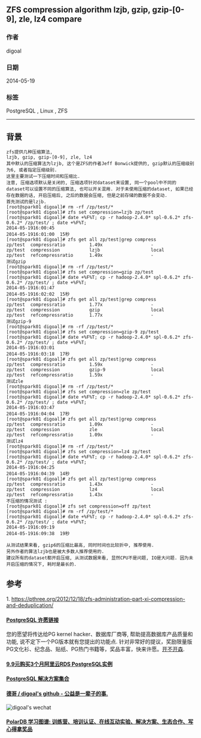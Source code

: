 ## ZFS compression algorithm lzjb, gzip, gzip-[0-9], zle, lz4 compare  
                                                                                                                                                           
### 作者                                                                                                                                                       
digoal                                                                                                                                                         
                                                                                                                                                     
### 日期                                                                                                                                                                        
2014-05-19                                                                                                                                               
                                                                                                                                                      
### 标签                                                                                                                                                     
PostgreSQL , Linux , ZFS                                                                                                                                                   
                                                                                                                                                                                       
----                                                                                                                                                               
                                                                                                                                                                                                   
## 背景        
```  
zfs提供几种压缩算法,   
lzjb, gzip, gzip-[0-9], zle, lz4  
其中默认的压缩算法为lzjb, 这个是ZFS的作者Jeff Bonwick提供的, gzip默认的压缩级别为6, 或者指定压缩级别.  
这里主要测试一下压缩时间和压缩比.  
注意, 压缩选项默认是关闭的, 压缩选项针对dataset来设置, 同一个pool中不同的dataset可以设置不同的压缩算法, 也可以开关混用. 对于未使用压缩的dataset, 如果已经存在数据的话, 开启压缩后, 之后的数据会压缩, 但是之前存储的数据不会变动.   
首先测试的是lzjb.  
[root@spark01 digoal]# rm -rf /zp/test/*  
[root@spark01 digoal]# zfs set compression=lzjb zp/test  
[root@spark01 digoal]# date +%F%T; cp -r hadoop-2.4.0* spl-0.6.2* zfs-0.6.2* /zp/test/ ; date +%F%T;  
2014-05-1916:00:45  
2014-05-1916:01:00  15秒  
[root@spark01 digoal]# zfs get all zp/test|grep compress  
zp/test  compressratio         1.49x                  -  
zp/test  compression           lzjb                   local  
zp/test  refcompressratio      1.49x                  -  
测试gzip  
[root@spark01 digoal]# rm -rf /zp/test/*  
[root@spark01 digoal]# zfs set compression=gzip zp/test  
[root@spark01 digoal]# date +%F%T; cp -r hadoop-2.4.0* spl-0.6.2* zfs-0.6.2* /zp/test/ ; date +%F%T;  
2014-05-1916:01:47  
2014-05-1916:02:02  15秒  
[root@spark01 digoal]# zfs get all zp/test|grep compress  
zp/test  compressratio         1.77x                  -  
zp/test  compression           gzip                   local  
zp/test  refcompressratio      1.77x                  -  
测试gzip-9  
[root@spark01 digoal]# rm -rf /zp/test/*  
[root@spark01 digoal]# zfs set compression=gzip-9 zp/test  
[root@spark01 digoal]# date +%F%T; cp -r hadoop-2.4.0* spl-0.6.2* zfs-0.6.2* /zp/test/ ; date +%F%T;  
2014-05-1916:03:01  
2014-05-1916:03:18  17秒  
[root@spark01 digoal]# zfs get all zp/test|grep compress  
zp/test  compressratio         1.59x                  -  
zp/test  compression           gzip-9                 local  
zp/test  refcompressratio      1.59x                  -  
测试zle  
[root@spark01 digoal]# rm -rf /zp/test/*  
[root@spark01 digoal]# zfs set compression=zle zp/test  
[root@spark01 digoal]# date +%F%T; cp -r hadoop-2.4.0* spl-0.6.2* zfs-0.6.2* /zp/test/ ; date +%F%T;  
2014-05-1916:03:47  
2014-05-1916:04:04  17秒  
[root@spark01 digoal]# zfs get all zp/test|grep compress  
zp/test  compressratio         1.09x                  -  
zp/test  compression           zle                    local  
zp/test  refcompressratio      1.09x                  -  
测试lz4  
[root@spark01 digoal]# rm -rf /zp/test/*  
[root@spark01 digoal]# zfs set compression=lz4 zp/test  
[root@spark01 digoal]# date +%F%T; cp -r hadoop-2.4.0* spl-0.6.2* zfs-0.6.2* /zp/test/ ; date +%F%T;  
2014-05-1916:04:25  
2014-05-1916:04:39  14秒  
[root@spark01 digoal]# zfs get all zp/test|grep compress  
zp/test  compressratio         1.43x                  -  
zp/test  compression           lz4                    local  
zp/test  refcompressratio      1.43x                  -  
不压缩的情况测试 :   
[root@spark01 digoal]# zfs set compression=off zp/test  
[root@spark01 digoal]# rm -rf /zp/test/*  
[root@spark01 digoal]# date +%F%T; cp -r hadoop-2.4.0* spl-0.6.2* zfs-0.6.2* /zp/test/ ; date +%F%T;  
2014-05-1916:09:19  
2014-05-1916:09:38  19秒  
  
从测试结果来看, gzip6的压缩比最高, 同时时间也比较折中, 推荐使用.  
另外作者的算法lzjb也是被大多数人推荐使用的.  
建议所有的dataset都开启压缩, 从测试数据来看, 显然CPU不是问题, IO是大问题. 因为未开启压缩的情况下, 耗时是最长的.  
```  
  
## 参考  
1\. https://pthree.org/2012/12/18/zfs-administration-part-xi-compression-and-deduplication/  
    
  
  
  
  
  
  
  
  
  
  
  
  
  
  
  
  
  
  
  
  
  
  
  
  
  
  
  
  
  
  
  
  
  
  
  
  
  
  
  
  
  
  
  
  
  
  
  
  
  
  
  
  
  
  
  
  
  
  
  
  
  
  
  
  
  
  
  
  
  
  
  
  
  
#### [PostgreSQL 许愿链接](https://github.com/digoal/blog/issues/76 "269ac3d1c492e938c0191101c7238216")
您的愿望将传达给PG kernel hacker、数据库厂商等, 帮助提高数据库产品质量和功能, 说不定下一个PG版本就有您提出的功能点. 针对非常好的提议，奖励限量版PG文化衫、纪念品、贴纸、PG热门书籍等，奖品丰富，快来许愿。[开不开森](https://github.com/digoal/blog/issues/76 "269ac3d1c492e938c0191101c7238216").  
  
  
#### [9.9元购买3个月阿里云RDS PostgreSQL实例](https://www.aliyun.com/database/postgresqlactivity "57258f76c37864c6e6d23383d05714ea")
  
  
#### [PostgreSQL 解决方案集合](https://yq.aliyun.com/topic/118 "40cff096e9ed7122c512b35d8561d9c8")
  
  
#### [德哥 / digoal's github - 公益是一辈子的事.](https://github.com/digoal/blog/blob/master/README.md "22709685feb7cab07d30f30387f0a9ae")
  
  
![digoal's wechat](../pic/digoal_weixin.jpg "f7ad92eeba24523fd47a6e1a0e691b59")
  
  
#### [PolarDB 学习图谱: 训练营、培训认证、在线互动实验、解决方案、生态合作、写心得拿奖品](https://www.aliyun.com/database/openpolardb/activity "8642f60e04ed0c814bf9cb9677976bd4")
  
